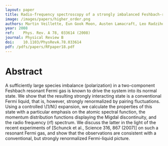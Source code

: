 ```yaml
---
layout: paper
title: Radio-frequency spectroscopy of a strongly imbalanced Feshbach-resonant Fermi gas
image: /images/papers/higher_order.png
authors: Martin Veillette, Eun Gook Moon, Austen Lamacraft, Leo Radzihovsky, Subir Sachdev, D. E. Sheehy
year: 2008
ref: 	Phys. Rev. A 78, 033614 (2008)
journal: Physical Review B
doi: 	10.1103/PhysRevA.78.033614
pdf: /pdfs/papers/RFpaper18.pdf
---
```


# Abstract

A sufficiently large species imbalance (polarization) in a two-component Feshbach resonant Fermi gas is known to drive the system into its normal state. We show that the resulting strongly interacting state is a conventional Fermi liquid, that is, however, strongly renormalized by pairing fluctuations. Using a controlled \\(1/N\\) expansion, we calculate the properties of this state with a particular emphasis on the atomic spectral function, the momentum distribution functions displaying the Migdal discontinuity, and the radio frequency (rf) spectrum. We discuss the latter in the light of the recent experiments of [Schunck et al., Science 316, 867 (2007)] on such a resonant Fermi gas, and show that the observations are consistent with a conventional, but strongly renormalized Fermi-liquid picture.
